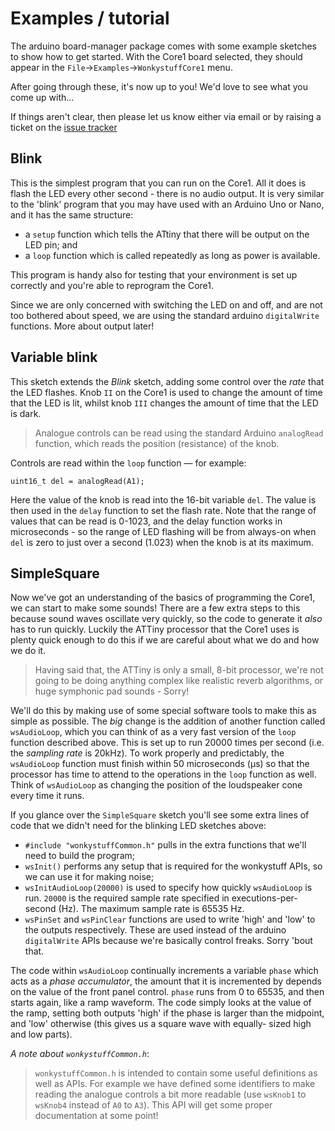 # Examples / tutorial

The arduino board-manager package comes with some example
sketches to show how to get started. With the Core1 board
selected, they should appear in the
`File`->`Examples`->`WonkystuffCore1` menu.

After going through these, it's now up to you! We'd
love to see what you come up with…

If things aren't clear, then please let us know either via email
or by raising a ticket on the
[issue tracker](https://github.com/wonkystuff/wonkystuff.github.io/issues)

## Blink

This is the simplest program that you can run on the Core1. All it
does is flash the LED every other second - there is no audio output.
It is very similar to the 'blink' program that you may have used
with an Arduino Uno or Nano, and it has the same structure:

- a `setup` function which tells the ATtiny that there will be
  output on the LED pin; and
- a `loop` function which is called repeatedly as long as power
  is available.

This program is handy also for testing that your environment is
set up correctly and you're able to reprogram the Core1.

Since we are only concerned with switching the LED on and off,
and are not too bothered about speed, we are using the standard
arduino `digitalWrite` functions. More about output later!

## Variable blink

This sketch extends the _Blink_ sketch, adding some control over
the *rate* that the LED flashes. Knob `II` on the Core1 is used to
change the amount of time that the LED is lit, whilst knob `III`
changes the amount of time that the LED is dark.

> Analogue controls can be read using the standard Arduino
> `analogRead` function, which reads the position (resistance) of
> the knob.

Controls are read within the `loop` function — for example:

`uint16_t del = analogRead(A1);`

Here the value of the knob is read into the 16-bit variable `del`.
The value is then used in the `delay` function to set the flash
rate. Note that the range of values that can be read is 0-1023,
and the delay function works in microseconds - so the range of
LED flashing will be from always-on when `del` is zero to just
over a second (1.023) when the knob is at its maximum.

## SimpleSquare

Now we've got an understanding of the basics of programming
the Core1, we can start to make some sounds! There are a few
extra steps to this because sound waves oscillate very quickly,
so the code to generate it *also* has to run quickly. Luckily
the ATTiny processor that the Core1 uses is plenty quick enough
to do this if we are careful about what we do and how we do it.

> Having said that, the ATTiny is only a small, 8-bit processor,
> we're not going to be doing anything complex like realistic
> reverb algorithms, or huge symphonic pad sounds - Sorry!

We'll do this by making use of some special software tools to
make this as simple as possible. The *big* change is the addition
of another function called `wsAudioLoop`, which you can think of
as a very fast version of the `loop` function described above.
This is set up to run 20000 times per second (i.e. the
_sampling rate_ is 20kHz). To work properly and predictably,
the `wsAudioLoop` function must finish within 50 microseconds
(µs) so that the processor has time to attend to the operations
in the `loop` function as well. Think of `wsAudioLoop` as
changing the position of the loudspeaker cone every time it
runs.

If you glance over the `SimpleSquare` sketch you'll see some
extra lines of code that we didn't need for the blinking LED
sketches above:

- `#include "wonkystuffCommon.h"` pulls in the
  extra functions that we'll need to build the program;
- `wsInit()` performs any setup that is required for the
  wonkystuff APIs, so we can use it for making noise;
- `wsInitAudioLoop(20000)` is used to specify how quickly
  `wsAudioLoop` is run. `20000` is the required sample rate
  specified in executions-per-second (Hz). The maximum
  sample rate is 65535 Hz.
- `wsPinSet` and `wsPinClear` functions are used to write
  'high' and 'low' to the outputs respectively. These are
  used instead of the arduino `digitalWrite` APIs because
  we're basically control freaks. Sorry 'bout that.

The code within `wsAudioLoop` continually increments a
variable `phase` which acts as a _phase accumulator_, the
amount that it is incremented by depends on the value of
the front panel control. `phase` runs from 0 to 65535, and
then starts again, like a ramp waveform. The code simply
looks at the value of the ramp, setting both outputs
'high' if the phase is larger than the midpoint, and
'low' otherwise (this gives us a square wave with equally-
sized high and low parts).

_A note about `wonkystuffCommon.h`_:
> `wonkystuffCommon.h` is intended to contain some useful
> definitions as well as APIs. For example we have defined
> some identifiers to make reading the analogue controls a
> bit more readable (use `wsKnob1` to `wsKnob4` instead of
> `A0` to `A3`). This API will get some proper documentation
> at some point!
